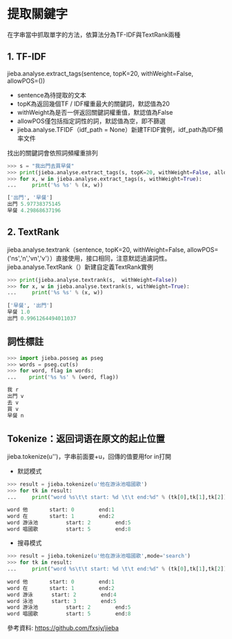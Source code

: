 提取關鍵字
==
在字串當中抓取單字的方法，依算法分為TF-IDF與TextRank兩種
## 1. TF-IDF

jieba.analyse.extract_tags(sentence, topK=20, withWeight=False, allowPOS=())
- sentence為待提取的文本
- topK為返回幾個TF / IDF權重最大的關鍵詞，默認值為20
- withWeight為是否一併返回關鍵詞權重值，默認值為False
- allowPOS僅包括指定詞性的詞，默認值為空，即不篩選
- jieba.analyse.TFIDF（idf_path = None）新建TFIDF實例，idf_path為IDF頻率文件


找出的關鍵詞會依照詞頻權重排列
```python
>>> s = "我出門去買早餐"
>>> print(jieba.analyse.extract_tags(s, topK=20, withWeight=False, allowPOS=()))
>>> for x, w in jieba.analyse.extract_tags(s, withWeight=True):
...     print('%s %s' % (x, w))

['出門', '早餐']
出門 5.97738375145
早餐 4.29868637196
```



## 2. TextRank

jieba.analyse.textrank（sentence, topK=20, withWeight=False, allowPOS=('ns','n','vn','v'））直接使用，接口相同，注意默認過濾詞性。
jieba.analyse.TextRank（）新建自定義TextRank實例

```python
>>> print(jieba.analyse.textrank(s,  withWeight=False))
>>> for x, w in jieba.analyse.textrank(s, withWeight=True):
...     print('%s %s' % (x, w))
    
['早餐', '出門']
早餐 1.0
出門 0.9961264494011037
```

## 詞性標註

```python
>>> import jieba.posseg as pseg
>>> words = pseg.cut(s)
>>> for word, flag in words:
...    print('%s %s' % (word, flag))

我 r
出門 v
去 v
買 v
早餐 n
```

## Tokenize：返回词语在原文的起止位置

jieba.tokenize(u'')，字串前面要+u，回傳的值要用for in打開
- 默認模式
```python
>>> result = jieba.tokenize(u'他在游泳池唱國歌')
>>> for tk in result:
...     print("word %s\t\t start: %d \t\t end:%d" % (tk[0],tk[1],tk[2]))

word 他		 start: 0 		 end:1
word 在		 start: 1 		 end:2
word 游泳池		 start: 2 		 end:5
word 唱國歌		 start: 5 		 end:8
```
- 搜尋模式

```python
>>> result = jieba.tokenize(u'他在游泳池唱國歌',mode='search')
>>> for tk in result:
...     print("word %s\t\t start: %d \t\t end:%d" % (tk[0],tk[1],tk[2]))
    
word 他		 start: 0 		 end:1
word 在		 start: 1 		 end:2
word 游泳		 start: 2 		 end:4
word 泳池		 start: 3 		 end:5
word 游泳池		 start: 2 		 end:5
word 唱國歌		 start: 5 		 end:8
```

參考資料: <https://github.com/fxsjy/jieba>
